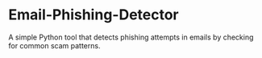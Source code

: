 # Email-Phishing-Detector
A simple Python tool that detects phishing attempts in emails by checking for common scam patterns.
